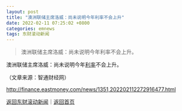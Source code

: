 ```yaml
---
layout: post
title: "澳洲联储主席洛威：尚未说明今年利率不会上升"
date: 2022-02-11 07:25:02 +0800
categories: emnews
tags: 东财滚动新闻
---
```

> 澳洲联储主席洛威：尚未说明今年利率不会上升。

<p>澳洲联储主席洛威：尚未说明今年<span id="Info.344"><a href="http://data.eastmoney.com/cjsj/yhll.html" class="infokey">利率</a></span>不会上升。</p><p class="em_media">（文章来源：智通财经网）</p>

<http://finance.eastmoney.com/news/1351,202202112272916477.html>

[返回东财滚动新闻](//finews.withounder.com/emnews/)｜[返回首页](//finews.withounder.com/)